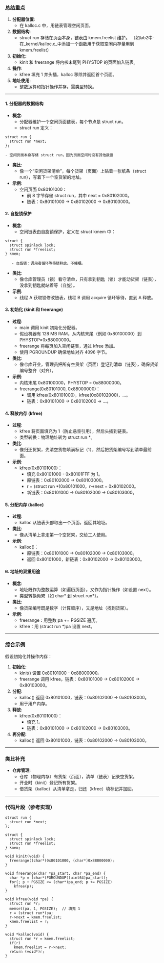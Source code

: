 ### 总结重点

1. **分配器位置**:
    - 在 kalloc.c 中，用链表管理空闲页面。
2. **数据结构**:
    - struct run 存储在页面本身，链表由 kmem.freelist 维护。
    （如lab2中- 在_kernel/kalloc.c_中添加一个函数用于获取空闲内存量用到 kmem.freelist）
3. **初始化**:
    - kinit 和 freerange 将内核末尾到 PHYSTOP 的页面加入链表。
4. **操作**:
    - kfree 填充 1 并头插，kalloc 移除并返回首个页面。
5. **地址使用**:
    - 整数运算和指针操作并存，需类型转换。
---

#### 1. **分配器的数据结构**

- **概念**:
    - 分配器维护一个空闲页面链表，每个节点是 struct run。
    - struct run 定义：
```
struct run {
  struct run *next;
};    
```

    - 空闲页面本身存储 struct run，因为页面空闲时没有其他数据
    
- **类比**:
    - 像一个“空闲货架清单”，每个货架（页面）上贴着一张纸条（struct run），写着下一个空货架的地址。
- **示例**:
    - 空闲页面 0x80101000：
        - 前 8 字节存储 struct run，其中 next = 0x80102000。
        - 链表：0x80101000 -> 0x80102000 -> 0x80103000。

#### 2. **自旋锁保护**

- **概念**:
    - 空闲链表由自旋锁保护，定义在 struct kmem 中：
        
```
struct {
  struct spinlock lock;
  struct run *freelist;
} kmem;
```
        
       - 自旋锁：调用者循环等待锁释放，不睡眠。
- **类比**:
    - 像仓库管理员（锁）看守清单，只有拿到钥匙（锁）才能动货架（链表），没拿到钥匙就站着等（自旋）。
- **示例**:
    - 线程 A 获取锁修改链表，线程 B 调用 acquire 循环等待，直到 A 释放。

#### 3. **初始化 (kinit 和 freerange)**

- **过程**:
    - main 调用 kinit 初始化分配器。
    - 假设机器有 128 MB RAM，从内核末尾（例如 0x80100000）到 PHYSTOP=0x88000000。
    - freerange 将每页加入空闲链表，通过 kfree 添加。
    - 使用 PGROUNDUP 确保地址对齐 4096 字节。
- **类比**:
    - 像仓库开业，管理员把所有空货架（页面）登记到清单（链表），确保货架编号整齐（对齐）。
- **示例**:
    - 内核末尾 0x80100000，PHYSTOP = 0x88000000。  
    - freerange(0x80101000, 0x88000000)：  
        - 调用 kfree(0x80101000)，kfree(0x80102000)，...。  
        - 链表：0x80101000 -> 0x80102000 -> ...。

#### 4. **释放内存 (kfree)**

- **过程**:
    - kfree 将页面填充为 1（防止悬空引用），然后头插到链表。
    - 类型转换：物理地址转为 struct run *。
- **类比**:
    - 像归还货架，先清空货物填满标记（1），然后把货架编号写到清单最前面。
- **示例**:
    - kfree(0x80101000)：  
        - 填充 0x80101000 - 0x80101FFF 为 1。
        - 原链表：0x80102000 -> 0x80103000。
        - r = (struct run *)0x80101000，r->next = 0x80102000。  
        - 新链表：0x80101000 -> 0x80102000 -> 0x80103000。

#### 5. **分配内存 (kalloc)**

- **过程**:
    - kalloc 从链表头部取出一个页面，返回其地址。
- **类比**:
    - 像从清单上拿走第一个空货架，交给工人使用。
- **示例**:
    - kalloc()： 
        - 原链表：0x80101000 -> 0x80102000 -> 0x80103000。
        - 返回 0x80101000，新链表：0x80102000 -> 0x80103000。

#### 6. **地址的双重用途**

- **概念**:
    - 地址既作为整数运算（如遍历页面），又作为指针操作（如设置 next）。
    - 类型转换频繁（如 char* 到 struct run*）。
- **类比**:
    - 像货架编号既是数字（计算顺序），又是地址（找到货架）。
- **示例**:
    - freerange：用整数 pa += PGSIZE 遍历。
    - kfree：用 (struct run *)pa 设置 next。  

---

### 综合示例

假设初始化并操作内存：

1. **初始化**:
    - kinit() 设置 0x80101000 - 0x88000000。  
    - freerange 调用 kfree，链表：0x80101000 -> 0x80102000 -> 0x80103000。
2. **分配**:
    - kalloc() 返回 0x80101000，链表：0x80102000 -> 0x80103000。  
    - 用于用户内存。
3. **释放**:
    - kfree(0x80101000)：  
        - 填充 1。
        - 链表：0x80101000 -> 0x80102000 -> 0x80103000。
4. **再分配**:
    - kalloc() 返回 0x80101000，链表：0x80102000 -> 0x80103000。  

---

### 类比补充

- **仓库管理**:
    - 仓库（物理内存）有货架（页面），清单（链表）记录空货架。
    - 开业时（kinit）登记所有货架。
    - 借货架（kalloc）从清单拿走，归还（kfree）填标记并加回。

---

### 代码片段（参考实现）

```
struct run {
  struct run *next;
};

struct {
  struct spinlock lock;
  struct run *freelist;
} kmem;

void kinit(void) {
  freerange((char*)0x80101000, (char*)0x88000000);
}

void freerange(char *pa_start, char *pa_end) {
  char *p = (char*)PGROUNDUP((uint64)pa_start);
  for(; p + PGSIZE <= (char*)pa_end; p += PGSIZE)
    kfree(p);
}

void kfree(void *pa) {
  struct run *r;
  memset(pa, 1, PGSIZE);  // 填充 1
  r = (struct run*)pa;
  r->next = kmem.freelist;
  kmem.freelist = r;
}

void *kalloc(void) {
  struct run *r = kmem.freelist;
  if(r)
    kmem.freelist = r->next;
  return (void*)r;
}
```